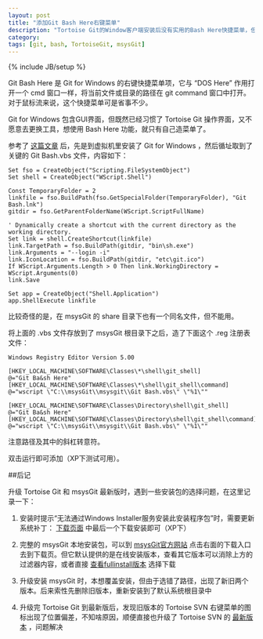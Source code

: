 ```yaml
---
layout: post
title: "添加Git Bash Here右键菜单"
description: "Tortoise Git的Window客户端安装后没有实用的Bash Here快捷菜单，但又不习惯 Git for Windows 的GUI版，那就手动移植过来吧"
category: 
tags: [git, bash, TortoiseGit, msysGit]
---
```

{% include JB/setup %}

Git Bash Here 是 Git for Windows 的右键快捷菜单项，它与 “DOS Here” 作用打开一个 cmd 窗口一样，将当前文件或目录的路径在 git command 窗口中打开。对于鼠标流来说，这个快捷菜单可是省事不少。

Git for Windows 包含GUI界面，但既然已经习惯了 Tortoise Git 操作界面，又不愿意去更换工具，想使用 Bash Here 功能，就只有自己造菜单了。

参考了 [这篇文章](http://blog.sina.com.cn/s/blog_4dbcd2730100zxt7.html) 后，先是到虚拟机里安装了 Git for Windows ，然后循址取到了关键的 Git Bash.vbs 文件，内容如下：

	Set fso = CreateObject("Scripting.FileSystemObject")
	Set shell = CreateObject("WScript.Shell")

	Const TemporaryFolder = 2
	linkfile = fso.BuildPath(fso.GetSpecialFolder(TemporaryFolder), "Git Bash.lnk")
	gitdir = fso.GetParentFolderName(WScript.ScriptFullName)

	' Dynamically create a shortcut with the current directory as the working directory.
	Set link = shell.CreateShortcut(linkfile)
	link.TargetPath = fso.BuildPath(gitdir, "bin\sh.exe")
	link.Arguments = "--login -i"
	link.IconLocation = fso.BuildPath(gitdir, "etc\git.ico")
	If WScript.Arguments.Length > 0 Then link.WorkingDirectory = WScript.Arguments(0)
	link.Save

	Set app = CreateObject("Shell.Application")
	app.ShellExecute linkfile


比较奇怪的是，在 msysGit 的 share 目录下也有一个同名文件，但不能用。

将上面的 .vbs 文件存放到了 msysGit 根目录下之后，造了下面这个 .reg 注册表文件：

	Windows Registry Editor Version 5.00

	[HKEY_LOCAL_MACHINE\SOFTWARE\Classes\*\shell\git_shell]
	@="Git Ba&sh Here"
	[HKEY_LOCAL_MACHINE\SOFTWARE\Classes\*\shell\git_shell\command]
	@="wscript \"C:\\msysGit\\msysgit\\Git Bash.vbs\" \"%1\""

	[HKEY_LOCAL_MACHINE\SOFTWARE\Classes\Directory\shell\git_shell]
	@="Git Ba&sh Here"
	[HKEY_LOCAL_MACHINE\SOFTWARE\Classes\Directory\shell\git_shell\command]
	@="wscript \"C:\\msysGit\\msysgit\\Git Bash.vbs\" \"%1\""

注意路径及其中的斜杠转意符。

双击运行即可添加（XP下测试可用）。


##后记

升级 Tortoise Git 和 msysGit 最新版时，遇到一些安装包的选择问题，在这里记录一下：

1. 安装时提示“无法通过Windows Installer服务安装此安装程序包”时，需要更新系统补丁： [下载页面](http://www.microsoft.com/zh-cn/download/details.aspx?id=8483) 中最后一个下载安装即可（XP下）

2. 完整的 msysGit 本地安装包，可以到 [msysGit官方网站](http://msysgit.github.com/) 点击右面的下载入口去到下载页。但它默认提供的是在线安装版本，查看其它版本可以消除上方的过滤器内容，或者直接 [查看fullinstall版本](https://code.google.com/p/msysgit/downloads/list?can=2&q=fullinstall&colspec=Filename+Summary+Uploaded+ReleaseDate+Size+DownloadCount) 选择下载

3. 升级安装 msysGit 时，本想覆盖安装，但由于选错了路径，出现了新旧两个版本。后来索性先删除旧版本，重新安装到了默认系统根目录中

4. 升级完 Tortoise Git 到最新版后，发现旧版本的 Tortoise SVN 右键菜单的图标出现了位置偏差，不知啥原因，顺便直接也升级了 Tortoise SVN 的 [最新版本](http://tortoisesvn.net/downloads.html) ，问题解决




